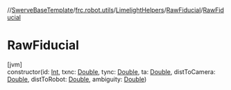 //[SwerveBaseTemplate](../../../../index.md)/[frc.robot.utils](../../index.md)/[LimelightHelpers](../index.md)/[RawFiducial](index.md)/[RawFiducial](-raw-fiducial.md)

# RawFiducial

[jvm]\
constructor(id: [Int](https://kotlinlang.org/api/latest/jvm/stdlib/kotlin/-int/index.html), txnc: [Double](https://kotlinlang.org/api/latest/jvm/stdlib/kotlin/-double/index.html), tync: [Double](https://kotlinlang.org/api/latest/jvm/stdlib/kotlin/-double/index.html), ta: [Double](https://kotlinlang.org/api/latest/jvm/stdlib/kotlin/-double/index.html), distToCamera: [Double](https://kotlinlang.org/api/latest/jvm/stdlib/kotlin/-double/index.html), distToRobot: [Double](https://kotlinlang.org/api/latest/jvm/stdlib/kotlin/-double/index.html), ambiguity: [Double](https://kotlinlang.org/api/latest/jvm/stdlib/kotlin/-double/index.html))
